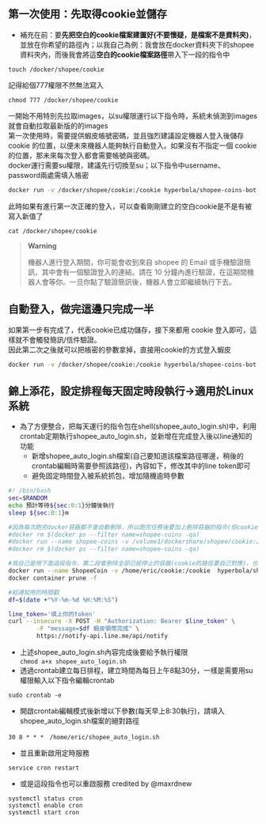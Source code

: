 ## 第一次使用：先取得cookie並儲存  
- 補充在前：要**先把空白的cookie檔案建置好(不要懷疑，是檔案不是資料夾)**，並放在你希望的路徑內；以我自己為例：我會放在docker資料夾下的shopee資料夾內，而後我會將這**空白的cookie檔案路徑**帶入下一段的指令中     
```
touch /docker/shopee/cookie
```
記得給個777權限不然無法寫入
```
chmod 777 /docker/shopee/cookie
```
一開始不用特別先拉取images，以su權限運行以下指令時，系統未偵測到images就會自動拉取最新版的的images  
第一次使用時，需要提供蝦皮帳號密碼，並且強烈建議設定機器人登入後儲存 cookie 的位置，以便未來機器人能夠執行自動登入。如果沒有不指定一個 cookie 的位置，那未來每次登入都會需要帳號與密碼。  
docker運行需要su權限，建議先行切換至su；以下指令中username、 password兩處需填入帳密   
```sh
docker run -v /docker/shopee/cookie:/cookie hyperbola/shopee-coins-bot:1 -u username -p password -c /cookie
```
此時如果有進行第一次正確的登入，可以查看剛剛建立的空白cookie是不是有被寫入新值了
```
cat /docker/shopee/cookie
```

> **Warning**
>
> 機器人進行登入期間，你可能會收到來自 shopee 的 Email 或手機驗證簡訊，其中會有一個驗證登入的連結。請在 10 分鐘內進行驗證，在這期間機器人會等你。一旦你點了驗證簡訊後，機器人會立即繼續執行下去。

## 自動登入，做完這邊只完成一半  
如果第一步有完成了，代表cookie已成功儲存，接下來都用 cookie 登入即可，這樣就不會觸發簡訊/信件驗證。  
因此第二次之後就可以把帳密的參數拿掉，直接用cookie的方式登入蝦皮
```sh
docker run -v /docker/shopee/cookie:/cookie hyperbola/shopee-coins-bot:1 -c /cookie && docker container prune -f
```

## 錦上添花，設定排程每天固定時**段**執行→適用於Linux系統
- 為了方便整合，把每天運行的指令包在shell(shopee_auto_login.sh)中，利用crontab定期執行shopee_auto_login.sh，並新增在完成登入後以line通知的功能  
  - 新增shopee_auto_login.sh檔案(自己要知道該檔案路徑哪邊，稍後的crontab編輯時需要參照該路徑)，內容如下，修改其中的line token即可  
  - 避免固定時間登入被系統抓包，增加隨機逾時參數
```sh
#! /bin/bash
sec=$RANDOM
echo 預計等待${sec:0:1}分鐘後執行
sleep ${sec:0:1}m

#因為每次跑完docker容器都不會自動刪除，所以跑完任務後要加上刪除容器的指令(但cookie的路徑要自己對應)(感謝@maxrdnew大大 @吳卿大大實測)
#docker rm $(docker ps --filter name=shopee-coins -qa)
#docker run --name shopee-coins -v /volume1/dockershare/shopee/cookie:/cookie hyperbola/shopee-coins-bot:1 -c /cookie
#docker rm $(docker ps --filter name=shopee-coins -qa)

#我自己是用下面這段指令，第二段會刪除全部已經停止的容器(cookie的路徑要自己對應)，也可以用上段的指令可以只針對這次的容器做刪除
docker run --name ShopeeCoin -v /home/eric/cookie:/cookie  hyperbola/shopee-coins-bot:1  -c /cookie
docker container prune -f

#給通知用的時間戳
df=$(date +"%Y-%m-%d %H:%M:%S")

line_token='填上你的token'
curl --insecure -X POST -H "Authorization: Bearer $line_token" \
        -F "message=$df 蝦皮領幣完成" \
        https://notify-api.line.me/api/notify
```
  - 上述shopee_auto_login.sh內容完成後要給予執行權限  
      ```chmod a+x shopee_auto_login.sh```
  - 透過crontab建立每日排程，建立時間為每日上午8點30分，一樣是需要用su權限輸入以下指令編輯crontab
```
sudo crontab -e
```
  - 開啟crontab編輯模式後新增以下參數(每天早上8:30執行)，請填入shopee_auto_login.sh檔案的絕對路徑
```
30 8 * * *　/home/eric/shopee_auto_login.sh
```
  - 並且重新啟用定時服務
```
service cron restart
```
  - 或是這段指令也可以重啟服務 credited by @maxrdnew
```
systemctl status cron
systemctl enable cron
systemctl start cron
```
